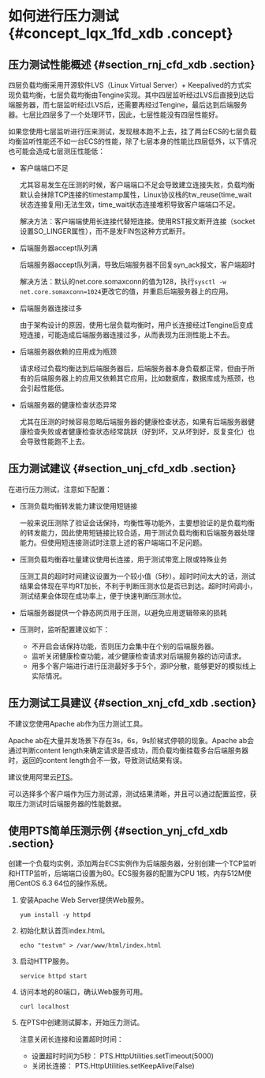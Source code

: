 # 如何进行压力测试 {#concept_lqx_1fd_xdb .concept}

## 压力测试性能概述 {#section_rnj_cfd_xdb .section}

四层负载均衡采用开源软件LVS（Linux Virtual Server）+ Keepalived的方式实现负载均衡，七层负载均衡由Tengine实现。其中四层监听经过LVS后直接到达后端服务器，而七层监听经过LVS后，还需要再经过Tengine，最后达到后端服务器。七层比四层多了一个处理环节，因此，七层性能没有四层性能好。

如果您使用七层监听进行压来测试，发现根本跑不上去，挂了两台ECS的七层负载均衡监听性能还不如一台ECS的性能，除了七层本身的性能比四层低外，以下情况也可能会造成七层测压性能低：

-   客户端端口不足

    尤其容易发生在压测的时候，客户端端口不足会导致建立连接失败，负载均衡默认会抹除TCP连接的timestamp属性，Linux协议栈的tw\_reuse\(time\_wait 状态连接复用\)无法生效，time\_wait状态连接堆积导致客户端端口不足。

    解决方法：客户端端使用长连接代替短连接。使用RST报文断开连接（socket设置SO\_LINGER属性），而不是发FIN包这种方式断开。

-   后端服务器accept队列满

    后端服务器accept队列满，导致后端服务器不回复syn\_ack报文，客户端超时

    解决方法：默认的net.core.somaxconn的值为128，执行`sysctl -w net.core.somaxconn=1024`更改它的值，并重启后端服务器上的应用。

-   后端服务器连接过多

    由于架构设计的原因，使用七层负载均衡时，用户长连接经过Tengine后变成短连接，可能造成后端服务器连接过多，从而表现为压测性能上不去。

-   后端服务器依赖的应用成为瓶颈

    请求经过负载均衡达到后端服务器后，后端服务器本身负载都正常，但由于所有的后端服务器上的应用又依赖其它应用，比如数据库，数据库成为瓶颈，也会引起性能低。

-   后端服务器的健康检查状态异常

    尤其在压测的时候容易忽略后端服务器的健康检查状态，如果有后端服务器健康检查失败或者健康检查状态经常跳跃（好到坏，又从坏到好，反复变化）也会导致性能跑不上去。


## 压力测试建议 {#section_unj_cfd_xdb .section}

在进行压力测试，注意如下配置：

-   压测负载均衡转发能力建议使用短链接

    一般来说压测除了验证会话保持，均衡性等功能外，主要想验证的是负载均衡的转发能力，因此使用短链接比较合适，用于测试负载均衡和后端服务器处理能力。但使用短连接测试时注意上述的客户端端口不足问题。

-   压测负载均衡吞吐量建议使用长连接，用于测试带宽上限或特殊业务

    压测工具的超时时间建议设置为一个较小值（5秒）。超时时间太大的话，测试结果会体现在平均RT加长，不利于判断压测水位是否已到达。超时时间调小，测试结果会体现在成功率上，便于快速判断压测水位。

-   后端服务器提供一个静态网页用于压测，以避免应用逻辑带来的损耗
-   压测时，监听配置建议如下：
    -   不开启会话保持功能，否则压力会集中在个别的后端服务器。
    -   监听关闭健康检查功能，减少健康检查请求对后端服务器的访问请求。
    -   用多个客户端进行进行压测最好多于5个，源IP分散，能够更好的模拟线上实际情况。

## 压力测试工具建议 {#section_xnj_cfd_xdb .section}

不建议您使用Apache ab作为压力测试工具。

Apache ab在大量并发场景下存在3s，6s，9s阶梯式停顿的现象。Apache ab会通过判断content length来确定请求是否成功，而负载均衡挂载多台后端服务器时，返回的content length会不一致，导致测试结果有误。

建议使用阿里云[PTS](https://pts.aliyun.com/)。

可以选择多个客户端作为压力测试源，测试结果清晰，并且可以通过配置监控，获取压力测试时后端服务器的性能数据。

## 使用PTS简单压测示例 {#section_ynj_cfd_xdb .section}

创建一个负载均实例，添加两台ECS实例作为后端服务器，分别创建一个TCP监听和HTTP监听，后端端口设置为80。ECS服务器的配置为CPU 1核，内存512M使用CentOS 6.3 64位的操作系统。

1.  安装Apache Web Server提供Web服务。

    ```
    yum install -y httpd
    ```

2.  初始化默认首页index.html。

    ```
    echo "testvm" > /var/www/html/index.html
    ```

3.  启动HTTP服务。

    ```
    service httpd start
    ```

4.  访问本地的80端口，确认Web服务可用。

    ```
    curl localhost
    ```

5.  在PTS中创建测试脚本，开始压力测试。

    注意关闭长连接和设置超时时间：

    -   设置超时时间为5秒： PTS.HttpUtilities.setTimeout\(5000\)
    -   关闭长连接： PTS.HttpUtilities.setKeepAlive\(False\)

